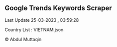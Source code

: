 

## Google Trends Keywords Scraper 
 
Last Update 25-03-2023 , 03:59:28

Country List :
VIETNAM.json



© Abdul Muttaqin 
